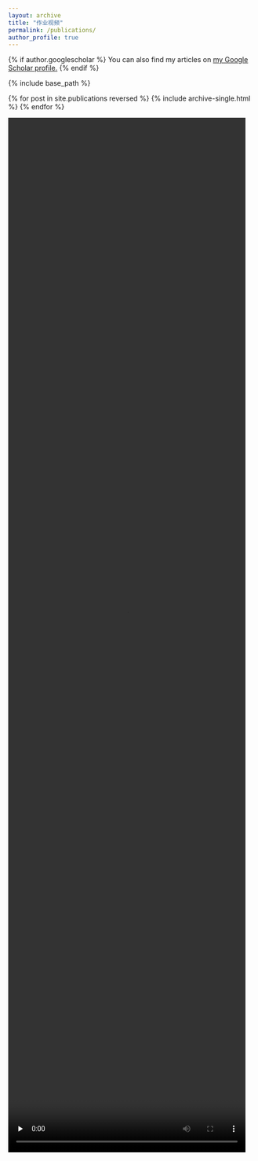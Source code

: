 ```yaml
---
layout: archive
title: "作业视频"
permalink: /publications/
author_profile: true
---
```


{% if author.googlescholar %}
  You can also find my articles on <u><a href="{{author.googlescholar}}">my Google Scholar profile</a>.</u>
{% endif %}

{% include base_path %}

{% for post in site.publications reversed %}
  {% include archive-single.html %}
{% endfor %}

<video id="video" controls="" preload="none" style="width:96%;height:54%;">
      <source id="mp4" src="http://Erreurist.github.io/files/1.mp4" type="video/mp4">
</video> 
